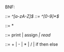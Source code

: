 BNF:

<var> ::= ^[a-zA-Z]$
<val> ::= ^[0-9]*$

<program> ::= <stmt>*

<stmt> ::= print <expr>
        |  assign <var> <expr>
        |  read <var>

<expr> ::= <expr> + <expr>
        |  <expr> - <expr>
        |  <expr> * <expr>
        |  <expr> / <expr>
        | if <expr> then <program> else <program>
